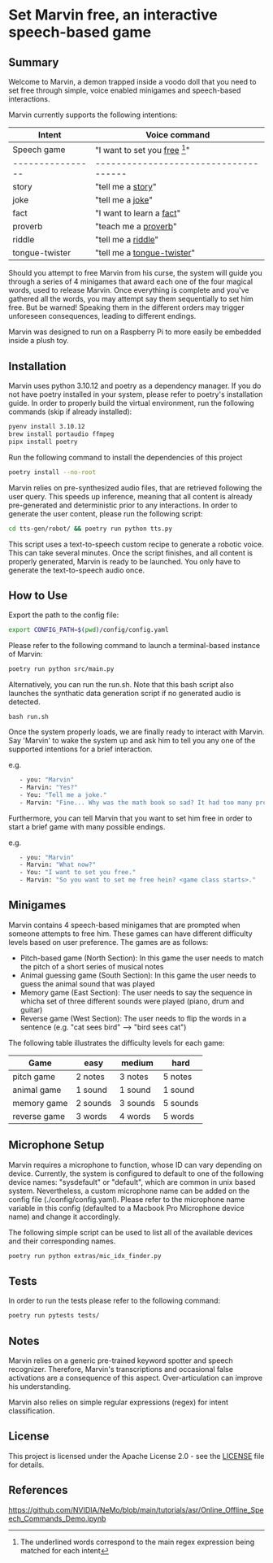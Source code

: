 # Set Marvin free, an interactive speech-based game

## Summary

Welcome to Marvin, a demon trapped inside a voodo doll that you need to set free through simple, voice enabled minigames and speech-based interactions.

Marvin currently supports the following intentions:

| Intent         | Voice command                       |
|----------------|-------------------------------------|
| Speech game    | "I want to set you <u>free</u> [^1]"|
|----------------|-------------------------------------|
| story          | "tell me a <u>story</u>"            |
| joke           | "tell me a <u>joke</u>"             |
| fact           | "I want to learn a <u>fact</u>"     |
| proverb        | "teach me a <u>proverb</u>"         |
| riddle         | "tell me a <u>riddle</u>"           |
| tongue-twister | "tell me a <u>tongue-twister</u>"   |

[^1]: The underlined words correspond to the main regex expression being matched for each intent

Should you attempt to free Marvin from his curse, the system will guide you through a series of 4 minigames that award each one of the four magical words, used to release Marvin.
Once everything is complete and you've gathered all the words, you may attempt say them sequentially to set him free. But be warned! Speaking them in the different orders may trigger unforeseen consequences, leading to different endings.

Marvin was designed to run on a Raspberry Pi to more easily be embedded inside a plush toy.

## Installation

Marvin uses python 3.10.12 and poetry as a dependency manager. If you do not have poetry installed in your system, please refer to poetry's installation guide. In order to properly build the virtual environment, run the following commands (skip if already installed):

```sh
pyenv install 3.10.12
brew install portaudio ffmpeg
pipx install poetry
```
Run the following command to install the dependencies of this project

```sh
poetry install --no-root
```

Marvin relies on pre-synthesized audio files, that are retrieved following the user query. This speeds up inference, meaning that all content is already pre-generated and deterministic prior to any interactions. In order to generate the user content, please run the following script:

```sh
cd tts-gen/robot/ && poetry run python tts.py
```
This script uses a text-to-speech custom recipe to generate a robotic voice. This can take several minutes. Once the script finishes, and all content is properly generated, Marvin is ready to be launched. You only have to generate the text-to-speech audio once.

## How to Use

Export the path to the config file:

```sh
export CONFIG_PATH=$(pwd)/config/config.yaml
```

Please refer to the following command to launch a terminal-based instance of Marvin:

```sh
poetry run python src/main.py
```

Alternatively, you can run the run.sh. Note that this bash script also launches the synthatic data generation script if no generated audio is detected.

```
bash run.sh
```

Once the system properly loads, we are finally ready to interact with Marvin. Say 'Marvin' to wake the system up and ask him to tell you any one of the supported intentions for a brief interaction.

e.g.
```sh
   - you: "Marvin"
   - Marvin: "Yes?"
   - You: "Tell me a joke."
   - Marvin: "Fine... Why was the math book so sad? It had too many problems."
```

Furthermore, you can tell Marvin that you want to set him free in order to start a brief game with many possible endings.

e.g.
```sh
   - you: "Marvin"
   - Marvin: "What now?"
   - You: "I want to set you free."
   - Marvin: "So you want to set me free hein? <game class starts>."
```

## Minigames

Marvin contains 4 speech-based minigames that are prompted when someone attempts to free him. These games can have different difficulty levels based on user preference. The games are as follows:

- Pitch-based game (North Section): In this game the user needs to match the pitch of a short series of musical notes
- Animal guessing game (South Section): In this game the user needs to guess the animal sound that was played
- Memory game (East Section): The user needs to say the sequence in whicha set of three different sounds were played (piano, drum and guitar)
- Reverse game (West Section): The user needs to flip the words in a sentence (e.g. "cat sees bird" --> "bird sees cat")

The following table illustrates the difficulty levels for each game:

| Game       | easy   | medium | hard   |
|------------|--------|--------|--------|
|pitch game  |2 notes |3 notes |5 notes |
|animal game |1 sound |1 sound |1 sound |
|memory game |2 sounds|3 sounds|5 sounds|
|reverse game|3 words |4 words |5 words |

## Microphone Setup

Marvin requires a microphone to function, whose ID can vary depending on device. Currently, the system is configured to default to one of the following device names: "sysdefault" or "default", which are common in unix based system. Nevertheless, a custom microphone name can be added on the config file (./config/config.yaml). Please refer to the microphone name variable in this config (defaulted to a Macbook Pro Microphone device name) and change it accordingly.

The following simple script can be used to list all of the available devices and their corresponding names.

```sh
poetry run python extras/mic_idx_finder.py
```

## Tests

In order to run the tests please refer to the following command:

```sh
poetry run pytests tests/
```

## Notes

Marvin relies on a generic pre-trained keyword spotter and speech recognizer. Therefore, Marvin's transcriptions and occasional false activations are a consequence of this aspect. Over-articulation can improve his understanding.

Marvin also relies on simple regular expressions (regex) for intent classification.

## License

This project is licensed under the Apache License 2.0 - see the [LICENSE](LICENSE) file for details.

## References

https://github.com/NVIDIA/NeMo/blob/main/tutorials/asr/Online_Offline_Speech_Commands_Demo.ipynb

